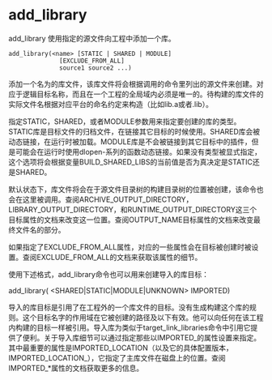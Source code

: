 add_library
===

add_library 使用指定的源文件向工程中添加一个库。

```
add_library(<name> [STATIC | SHARED | MODULE]
              [EXCLUDE_FROM_ALL]
              source1 source2 ...)
```

添加一个名为<name>的库文件，该库文件将会根据调用的命令里列出的源文件来创建。<name>对应于逻辑目标名称，而且在一个工程的全局域内必须是唯一的。待构建的库文件的实际文件名根据对应平台的命名约定来构造（比如lib<name>.a或者<name>.lib）。

指定STATIC，SHARED，或者MODULE参数用来指定要创建的库的类型。STATIC库是目标文件的归档文件，在链接其它目标的时候使用。SHARED库会被动态链接，在运行时被加载。MODULE库是不会被链接到其它目标中的插件，但是可能会在运行时使用dlopen-系列的函数动态链接。如果没有类型被显式指定，这个选项将会根据变量BUILD_SHARED_LIBS的当前值是否为真决定是STATIC还是SHARED。

默认状态下，库文件将会在于源文件目录树的构建目录树的位置被创建，该命令也会在这里被调用。查阅ARCHIVE_OUTPUT_DIRECTORY，LIBRARY_OUTPUT_DIRECTORY，和RUNTIME_OUTPUT_DIRECTORY这三个目标属性的文档来改变这一位置。查阅OUTPUT_NAME目标属性的文档来改变最终文件名的<name>部分。

如果指定了EXCLUDE_FROM_ALL属性，对应的一些属性会在目标被创建时被设置。查阅EXCLUDE_FROM_ALL的文档来获取该属性的细节。

使用下述格式，add_library命令也可以用来创建导入的库目标：

add_library(<name> <SHARED|STATIC|MODULE|UNKNOWN> IMPORTED)

导入的库目标是引用了在工程外的一个库文件的目标。没有生成构建这个库的规则。这个目标名字的作用域在它被创建的路径及以下有效。他可以向任何在该工程内构建的目标一样被引用。导入库为类似于target_link_libraries命令中引用它提供了便利。关于导入库细节可以通过指定那些以IMPORTED_的属性设置来指定。其中最重要的属性是IMPORTED_LOCATION（以及它的具体配置版本，IMPORTED_LOCATION_<CONFIG>），它指定了主库文件在磁盘上的位置。查阅IMPORTED_*属性的文档获取更多的信息。


